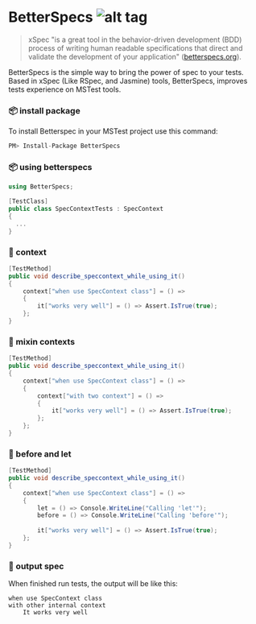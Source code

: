 # BetterSpecs ![alt tag](https://travis-ci.org/ycodeteam/betterspecs.svg?branch=master)
>xSpec "is a great tool in the behavior-driven development (BDD) process of writing human readable specifications that direct and validate the development of your application" ([betterspecs.org](http://betterspecs.org/)). 

BetterSpecs is the simple way to bring the power of spec to your tests. Based in xSpec (Like RSpec, and Jasmine) tools, BetterSpecs, improves tests experience on MSTest tools. 

### :package: install package
To install Betterspec in your MSTest project use this command:

```csharp
PM> Install-Package BetterSpecs
```

### :package: using betterspecs
```csharp
using BetterSpecs;

[TestClass]
public class SpecContextTests : SpecContext
{
  ...
}
````

### :abcd: context
```csharp
[TestMethod]
public void describe_speccontext_while_using_it()
{
    context["when use SpecContext class"] = () =>
    {
        it["works very well"] = () => Assert.IsTrue(true);
    };
}
````

### :abcd:  mixin contexts
```csharp
[TestMethod]
public void describe_speccontext_while_using_it()
{
    context["when use SpecContext class"] = () =>
    {
        context["with two context"] = () =>
        {
            it["works very well"] = () => Assert.IsTrue(true);
        };
    };
}
````

### :abcd: before and let
```csharp
[TestMethod]
public void describe_speccontext_while_using_it()
{
    context["when use SpecContext class"] = () =>
    {
        let = () => Console.WriteLine("Calling 'let'");
        before = () => Console.WriteLine("Calling 'before'");
        
        it["works very well"] = () => Assert.IsTrue(true);
    };
}
````

### :abcd: output spec
When finished run tests, the output will be like this:

```
when use SpecContext class
with other internal context
    It works very well
```
